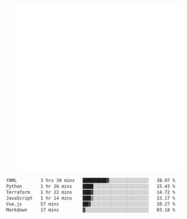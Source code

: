 <div align="center">
    <a href="https://konst.fish">
        <img src="https://raw.githubusercontent.com/konstfish/konstfish/master/fish.svg" alt="Logo" width="450"/>
    </a>
</div>

<!--START_SECTION:waka-->

```text
YAML         3 hrs 39 mins   █████████▓░░░░░░░░░░░░░░░   38.97 %
Python       1 hr 26 mins    ████░░░░░░░░░░░░░░░░░░░░░   15.43 %
Terraform    1 hr 22 mins    ███▓░░░░░░░░░░░░░░░░░░░░░   14.72 %
JavaScript   1 hr 14 mins    ███▒░░░░░░░░░░░░░░░░░░░░░   13.17 %
Vue.js       57 mins         ██▓░░░░░░░░░░░░░░░░░░░░░░   10.27 %
Markdown     17 mins         ▓░░░░░░░░░░░░░░░░░░░░░░░░   03.18 %
```

<!--END_SECTION:waka-->
